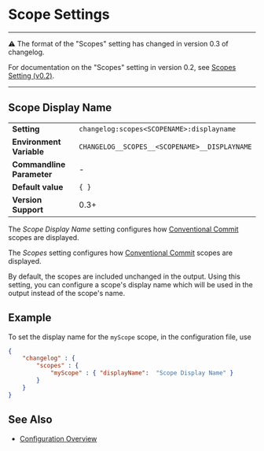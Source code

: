 # Scope Settings

---

⚠️ The format of the "Scopes" setting has changed in version 0.3 of changelog.

For documentation on the "Scopes" setting in version 0.2, see [Scopes Setting (v0.2)](https://github.com/ap0llo/changelog/blob/release/v0.2/docs/configuration.md#scopes).

---

## Scope Display Name

<table>
    <tr>
        <td><b>Setting</b></td>
        <td><code>changelog:scopes&lt;SCOPENAME&gt;:displayname</code></td>
    </tr>
    <tr>
        <td><b>Environment Variable</b></td>
        <td><code>CHANGELOG__SCOPES__&lt;SCOPENAME&gt;__DISPLAYNAME</code></td>
    </tr>
    <tr>
        <td><b>Commandline Parameter</b></td>
        <td>-</td>
    </tr>
    <tr>
        <td><b>Default value</b></td>
        <td><code>{ }</code></td>
    </tr>
    <tr>
        <td><b>Version Support</b></td> 
        <td>0.3+</td>
    </tr>
</table>

The *Scope Display Name* setting configures how [Conventional Commit](https://www.conventionalcommits.org/) scopes are displayed.

The *Scopes* setting configures how [Conventional Commit](https://www.conventionalcommits.org/) scopes are displayed.

By default, the scopes are included unchanged in the output.
Using this setting, you can configure a scope's display name which will be used in the output instead of the scope's name.

## Example

To set the display name for the `myScope` scope, in the configuration file, use

```json
{
    "changelog" : {
        "scopes" : {
            "myScope" : { "displayName":  "Scope Display Name" }
        }
    }
}
```

## See Also

- [Configuration Overview](../../configuration.md)